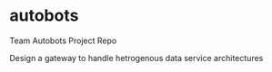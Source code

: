 # autobots
Team Autobots Project Repo

Design a gateway to handle hetrogenous data service architectures

